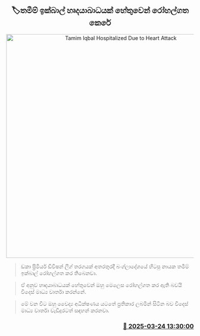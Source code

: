 <p align='center'><b><h2 align='center' title='Tamim Iqbal Hospitalized Due to Heart Attack'>🏷තමීම් ඉක්බාල් හෘදයාබාධයක් හේතුවෙන් රෝහල්ගත කෙරේ</h2></b></p>
<p align='center'><img src='https://helakuru.sgp1.cdn.digitaloceanspaces.com/esana/images/lib/tamin-ikbal.jpg' width='600' alt='Tamim Iqbal Hospitalized Due to Heart Attack'></p>

> ඩකා ප්‍රිමියර් ඩිවිෂන් ලීග් තරගයක් අතරතුරදී බංග්ලාදේශයේ හිටපු නායක තමීම් ඉක්බාල් රෝහල්ගත කර තිබෙනවා.

> ඒ අනුව හෘදයාබාධයක් හේතුවෙන් ඔහු මෙලෙස රෝහල්ගත කර ඇති බවයි විදෙස් මාධ්‍ය වාර්තා කරන්නේ.

> මේ වන විට ඔහු වෛද්‍ය අධීක්ෂණය යටතේ ප්‍රතිකාර ලබමින් සිටින බව විදෙස් මාධ්‍ය වාර්තා වැඩිදුරටත් සඳහන් කරනවා.



<h3 align='right'><a href='https://www.helakuru.lk/esana/p/108589/'>📅 2025-03-24 13:30:00</a></h3>
